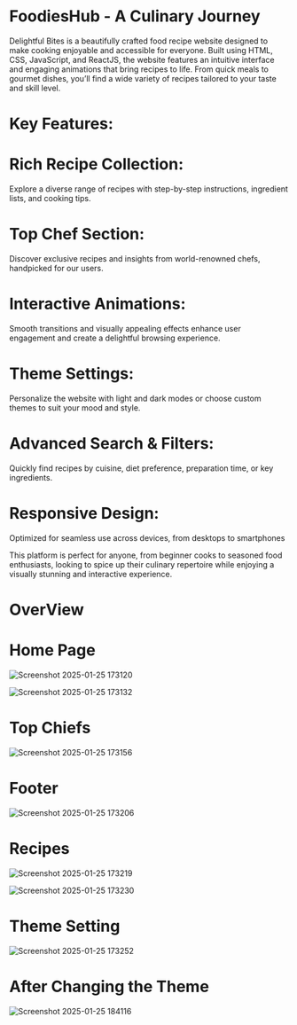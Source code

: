 
# FoodiesHub - A Culinary Journey

 Delightful Bites is a beautifully crafted food recipe website designed to make cooking enjoyable and accessible for everyone. Built using HTML, CSS, JavaScript, and ReactJS, the website features an intuitive interface and engaging animations that bring recipes to life. From quick meals to gourmet dishes, you’ll find a wide variety of recipes tailored to your taste and skill level.

# Key Features:

# Rich Recipe Collection: 
Explore a diverse range of recipes with step-by-step instructions, ingredient lists, and cooking tips.
# Top Chef Section: 
Discover exclusive recipes and insights from world-renowned chefs, handpicked for our users.
# Interactive Animations: 
Smooth transitions and visually appealing effects enhance user engagement and create a delightful browsing experience.
# Theme Settings: 
Personalize the website with light and dark modes or choose custom themes to suit your mood and style.
# Advanced Search & Filters: 
Quickly find recipes by cuisine, diet preference, preparation time, or key ingredients.
# Responsive Design:
Optimized for seamless use across devices, from desktops to smartphones

This platform is perfect for anyone, from beginner cooks to seasoned food enthusiasts, looking to spice up their culinary repertoire while enjoying a visually stunning and interactive experience.

# OverView

# Home Page
![Screenshot 2025-01-25 173120](https://github.com/user-attachments/assets/cc19070a-2d87-44ef-bdc4-4a2745365817)


![Screenshot 2025-01-25 173132](https://github.com/user-attachments/assets/7d546e10-c387-48eb-b2ad-96fa546b5e99)

# Top Chiefs
![Screenshot 2025-01-25 173156](https://github.com/user-attachments/assets/a38b1faf-37b1-4dd9-a08e-277c7ae22d77)

# Footer

![Screenshot 2025-01-25 173206](https://github.com/user-attachments/assets/c723cf04-aae1-4a0c-9acf-fb8d70f20424)

# Recipes

![Screenshot 2025-01-25 173219](https://github.com/user-attachments/assets/2a9a259a-342f-41a3-97aa-935d10a223cc)

![Screenshot 2025-01-25 173230](https://github.com/user-attachments/assets/921d1611-f334-4084-b817-cc7f7c1cec34)

# Theme Setting

![Screenshot 2025-01-25 173252](https://github.com/user-attachments/assets/51dbbcd0-f737-4e6c-960e-976b13386b9c)

# After Changing the Theme

![Screenshot 2025-01-25 184116](https://github.com/user-attachments/assets/d4852f53-61a6-4541-927f-ccdfefccad25)








